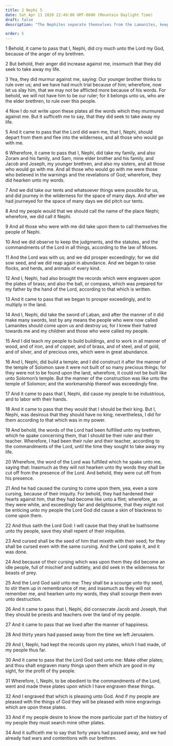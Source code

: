```yaml
---
title: 2 Nephi 5
date: Sat Apr 11 2020 22:49:00 GMT-0600 (Mountain Daylight Time)
draft: false
description: "The Nephites separate themselves from the Lamanites, keep the law of Moses, and build a temple—Because of their unbelief, the Lamanites are cut off from the presence of the Lord, are cursed, and become a scourge unto the Nephites. About 588–559 B.C."

order: 5
---
```

    
1 Behold, it came to pass that I, Nephi, did cry much unto the Lord my God, because of the anger of my brethren.

2 But behold, their anger did increase against me, insomuch that they did seek to take away my life.

3 Yea, they did murmur against me, saying: Our younger brother thinks to rule over us; and we have had much trial because of him; wherefore, now let us slay him, that we may not be afflicted more because of his words. For behold, we will not have him to be our ruler; for it belongs unto us, who are the elder brethren, to rule over this people.

4 Now I do not write upon these plates all the words which they murmured against me. But it sufficeth me to say, that they did seek to take away my life.

5 And it came to pass that the Lord did warn me, that I, Nephi, should depart from them and flee into the wilderness, and all those who would go with me.

6 Wherefore, it came to pass that I, Nephi, did take my family, and also Zoram and his family, and Sam, mine elder brother and his family, and Jacob and Joseph, my younger brethren, and also my sisters, and all those who would go with me. And all those who would go with me were those who believed in the warnings and the revelations of God; wherefore, they did hearken unto my words.

7 And we did take our tents and whatsoever things were possible for us, and did journey in the wilderness for the space of many days. And after we had journeyed for the space of many days we did pitch our tents.

8 And my people would that we should call the name of the place Nephi; wherefore, we did call it Nephi.

9 And all those who were with me did take upon them to call themselves the people of Nephi.

10 And we did observe to keep the judgments, and the statutes, and the commandments of the Lord in all things, according to the law of Moses.

11 And the Lord was with us; and we did prosper exceedingly; for we did sow seed, and we did reap again in abundance. And we began to raise flocks, and herds, and animals of every kind.

12 And I, Nephi, had also brought the records which were engraven upon the plates of brass; and also the ball, or compass, which was prepared for my father by the hand of the Lord, according to that which is written.

13 And it came to pass that we began to prosper exceedingly, and to multiply in the land.

14 And I, Nephi, did take the sword of Laban, and after the manner of it did make many swords, lest by any means the people who were now called Lamanites should come upon us and destroy us; for I knew their hatred towards me and my children and those who were called my people.

15 And I did teach my people to build buildings, and to work in all manner of wood, and of iron, and of copper, and of brass, and of steel, and of gold, and of silver, and of precious ores, which were in great abundance.

16 And I, Nephi, did build a temple; and I did construct it after the manner of the temple of Solomon save it were not built of so many precious things; for they were not to be found upon the land, wherefore, it could not be built like unto Solomon’s temple. But the manner of the construction was like unto the temple of Solomon; and the workmanship thereof was exceedingly fine.

17 And it came to pass that I, Nephi, did cause my people to be industrious, and to labor with their hands.

18 And it came to pass that they would that I should be their king. But I, Nephi, was desirous that they should have no king; nevertheless, I did for them according to that which was in my power.

19 And behold, the words of the Lord had been fulfilled unto my brethren, which he spake concerning them, that I should be their ruler and their teacher. Wherefore, I had been their ruler and their teacher, according to the commandments of the Lord, until the time they sought to take away my life.

20 Wherefore, the word of the Lord was fulfilled which he spake unto me, saying that: Inasmuch as they will not hearken unto thy words they shall be cut off from the presence of the Lord. And behold, they were cut off from his presence.

21 And he had caused the cursing to come upon them, yea, even a sore cursing, because of their iniquity. For behold, they had hardened their hearts against him, that they had become like unto a flint; wherefore, as they were white, and exceedingly fair and delightsome, that they might not be enticing unto my people the Lord God did cause a skin of blackness to come upon them.

22 And thus saith the Lord God: I will cause that they shall be loathsome unto thy people, save they shall repent of their iniquities.

23 And cursed shall be the seed of him that mixeth with their seed; for they shall be cursed even with the same cursing. And the Lord spake it, and it was done.

24 And because of their cursing which was upon them they did become an idle people, full of mischief and subtlety, and did seek in the wilderness for beasts of prey.

25 And the Lord God said unto me: They shall be a scourge unto thy seed, to stir them up in remembrance of me; and inasmuch as they will not remember me, and hearken unto my words, they shall scourge them even unto destruction.

26 And it came to pass that I, Nephi, did consecrate Jacob and Joseph, that they should be priests and teachers over the land of my people.

27 And it came to pass that we lived after the manner of happiness.

28 And thirty years had passed away from the time we left Jerusalem.

29 And I, Nephi, had kept the records upon my plates, which I had made, of my people thus far.

30 And it came to pass that the Lord God said unto me: Make other plates; and thou shalt engraven many things upon them which are good in my sight, for the profit of thy people.

31 Wherefore, I, Nephi, to be obedient to the commandments of the Lord, went and made these plates upon which I have engraven these things.

32 And I engraved that which is pleasing unto God. And if my people are pleased with the things of God they will be pleased with mine engravings which are upon these plates.

33 And if my people desire to know the more particular part of the history of my people they must search mine other plates.

34 And it sufficeth me to say that forty years had passed away, and we had already had wars and contentions with our brethren.

